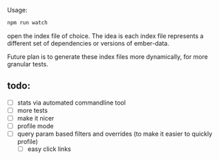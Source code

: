 Usage:

```js
npm run watch
```

open the index file of choice. The idea is each index file represents a different set of dependencies or versions of ember-data.

Future plan is to generate these index files more dynamically, for more granular tests.

todo:
-----

- [ ] stats via automated commandline tool
- [ ] more tests
- [ ] make it nicer
- [ ] profile mode
- [ ] query param based filters and overrides (to make it easier to quickly profile)
  - [ ] easy click links
